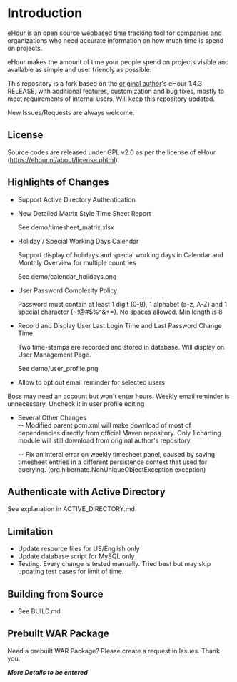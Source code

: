 Introduction
===================

[eHour](https://github.com/te-con/ehour) is an open source webbased time tracking tool for companies and organizations who need accurate information on how much time is spend on projects.

eHour makes the amount of time your people spend on projects visible and available as simple and user friendly as possible.

This repository is a fork based on the [original author](https://github.com/te-con)'s eHour 1.4.3 RELEASE, with additional features, customization and bug fixes, mostly to meet requirements of internal users. Will keep this repository updated.

New Issues/Requests are always welcome.


License
-------------

Source codes are released under GPL v2.0 as per the license of eHour (https://ehour.nl/about/license.phtml).

Highlights of Changes
-------------
 - Support Active Directory Authentication
 - New Detailed Matrix Style Time Sheet Report
 
   See demo/timesheet_matrix.xlsx
 - Holiday / Special Working Days Calendar
 
   Support display of holidays and special working days in Calendar and Monthly Overview for multiple countries
   
   See demo/calendar_holidays.png
 - User Password Complexity Policy
   
   Password must contain at least 1 digit (0-9), 1 alphabet (a-z, A-Z) and 1 special character (~!@#$%^&+=). No spaces allowed. Min length is 8
 - Record and Display User Last Login Time and Last Password Change Time
   
   Two time-stamps are recorded and stored in database. Will display on User Management Page.
   
   See demo/user_profile.png

 - Allow to opt out email reminder for selected users
  
 Boss may need an account but won't enter hours. Weekly email reminder is unnecessary. Uncheck it in user profile editing

 - Several Other Changes   
   -- Modified parent pom.xml will make download of most of dependencies directly from official Maven repository. Only 1 charting module will still download from original author's repository.

   -- Fix an interal error on weekly timesheet panel, caused by saving timesheet entries in a different persistence context that used for querying. (org.hibernate.NonUniqueObjectException exception)



Authenticate with Active Directory
------------
See explanation in ACTIVE_DIRECTORY.md

Limitation
-------------
 - Update resource files for US/English only
 - Update database script for MySQL only
 - Testing. Every change is tested manually. Tried best but may skip updating test cases for limit of time.


Building from Source
------------
 - See BUILD.md
 

Prebuilt WAR Package
------------
Need a prebuilt WAR Package? Please create a request in Issues. Thank you.

   
***More Details to be entered***

